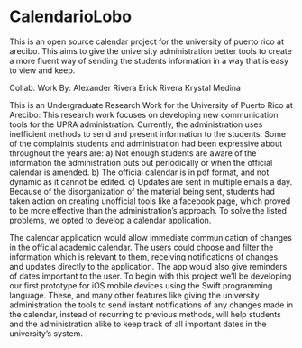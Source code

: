 # CalendarioLobo
This is an open source calendar project for the university of puerto rico at arecibo. This aims to give the university administration better tools to create a more fluent way of sending the students information in a way that is easy to view and keep.

Collab. Work By:
Alexander Rivera 
Erick Rivera
Krystal Medina 

This is an Undergraduate Research Work for the University of Puerto Rico at Arecibo:
This research work focuses on developing new communication tools for the UPRA administration. Currently, the administration uses inefficient methods to send and present information to the students. Some of the complaints students and administration had been expressive about throughout the years are:  a) Not enough students are aware of the information the administration puts out periodically or when the official calendar is amended. b) The official calendar is in pdf format, and not dynamic as it cannot be edited. c) Updates are sent in multiple emails a day. Because of the disorganization of the material being sent, students had taken action on creating unofficial tools like a facebook page, which proved to be more effective than the administration’s approach. To solve the listed problems, we opted to develop a calendar application.

The calendar application would allow immediate communication of changes in the official academic calendar. The users could choose and filter the information which is relevant to them, receiving notifications of changes and updates directly to the application. The app would also give reminders of dates important to the user. To begin with this project we’ll be developing our first prototype for iOS mobile devices using the Swift programming language. These, and many other features like giving the university administration the tools to send instant notifications of any changes made in the calendar, instead of recurring to previous methods, will help students and the administration alike to keep track of all important dates in the university’s system.  

